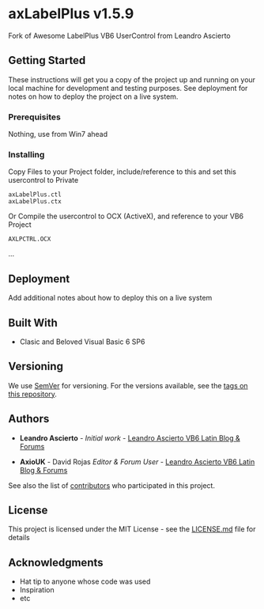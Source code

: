 # axLabelPlus v1.5.9

 Fork of Awesome LabelPlus VB6 UserControl from Leandro Ascierto

## Getting Started

These instructions will get you a copy of the project up and running on your local machine for development and testing purposes. See deployment for notes on how to deploy the project on a live system.

### Prerequisites

Nothing, use from Win7 ahead

### Installing

Copy Files to your Project folder, include/reference to this and set this usercontrol to Private

```
axLabelPlus.ctl
axLabelPlus.ctx
```

Or Compile the usercontrol to OCX (ActiveX), and reference to your VB6 Project

```
AXLPCTRL.OCX
```

...





## Deployment

Add additional notes about how to deploy this on a live system

## Built With

* Clasic and Beloved Visual Basic 6 SP6

## Versioning

We use [SemVer](http://semver.org/) for versioning. For the versions available, see the [tags on this repository](https://github.com/your/project/tags). 

## Authors

* **Leandro Ascierto** - *Initial work* - [Leandro Ascierto VB6 Latin Blog & Forums](http://leandroascierto.com/blog/)

* **AxioUK** - David Rojas *Editor & Forum User* - [Leandro Ascierto VB6 Latin Blog & Forums](http://leandroascierto.com/blog/)

See also the list of [contributors](https://github.com/your/project/contributors) who participated in this project.

## License

This project is licensed under the MIT License - see the [LICENSE.md](LICENSE.md) file for details

## Acknowledgments

* Hat tip to anyone whose code was used
* Inspiration
* etc
